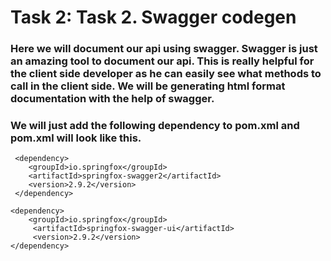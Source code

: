 # Task 2: Task 2. Swagger codegen

### Here we will document our api using swagger. Swagger is just an amazing tool to document our api. This is really helpful for the client side developer as he can easily see what methods to call in the client side. We will be generating html format documentation with the help of swagger.

### We will just add the following dependency to pom.xml and pom.xml will look like this.

```
 <dependency>
    <groupId>io.springfox</groupId>
    <artifactId>springfox-swagger2</artifactId>
    <version>2.9.2</version>
 </dependency>

<dependency>
    <groupId>io.springfox</groupId>
     <artifactId>springfox-swagger-ui</artifactId>
     <version>2.9.2</version>
</dependency>
```
